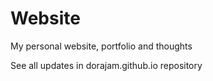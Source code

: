 # Website
My personal website, portfolio and thoughts

See all updates in dorajam.github.io repository
